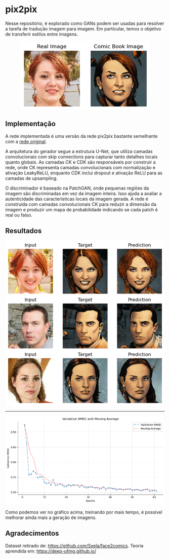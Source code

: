 # pix2pix

Nesse repositório, é explorado como GANs podem ser usadas para resolver a tarefa de tradução imagem para imagem. Em particular, temos o objetivo de transferir estilos entre imagens.

<p align="center">
  <img src="imgs/input.png" alt="Input Image" title="Title"/>
</p>

## Implementação

A rede implementada é uma versão da rede pix2pix bastante semelhante com a [rede original](https://phillipi.github.io/pix2pix/).

A arquitetura do gerador segue a estrutura U-Net, que utiliza camadas convolucionais com skip connections para capturar tanto detalhes locais quanto globais. As camadas CK e CDK são responsáveis por construir a rede, onde CK representa camadas convolucionais com normalização e ativação LeakyReLU, enquanto CDK inclui dropout e ativação ReLU para as camadas de upsampling.

O discriminador é baseado na PatchGAN, onde pequenas regiões da imagem são discriminadas em vez da imagem inteira. Isso ajuda a avaliar a autenticidade das características locais da imagem gerada. A rede é construída com camadas convolucionais CK para reduzir a dimensão da imagem e produzir um mapa de probabilidade indicando se cada patch é real ou falso.


## Resultados

<p align="center">
  <img src="imgs/output.png" alt="Output Image" title="Title"/>
</p>

---

<p align="center">
  <img src="imgs/rmse.png" alt="Output Image" title="Title"/>
</p>

Como podemos ver no gráfico acima, treinando por mais tempo, é possível melhorar ainda mais a geração de imagens.

## Agradecimentos

Dataset retirado de: https://github.com/Sxela/face2comics.
Teoria aprendida em: https://deep-ufmg.github.io/
